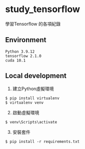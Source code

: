 # study_tensorflow

學習Tensorflow 的各項紀錄

## Environment

```
Python 3.9.12
tensorflow 2.1.0
cuda 10.1
```

## Local development

1. 建立Python虛擬環境

```shell
$ pip install virtualenv 
$ virtualenv venv     
```

2. 啟動虛擬環境
  
```shell
$ venv\Scripts\activate
```

3. 安裝套件

```shell
$ pip install -r requirements.txt
```
